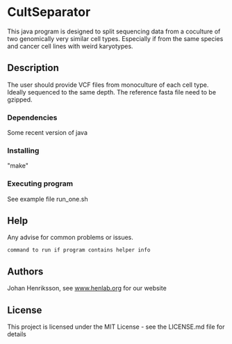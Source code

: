 # CultSeparator

This java program is designed to split sequencing data from a coculture of two genomically very similar
cell types. Especially if from the same species and cancer cell lines with weird karyotypes.

## Description

The user should provide VCF files from monoculture of each cell type. Ideally sequenced to the same depth.
The reference fasta file need to be gzipped.

### Dependencies

Some recent version of java

### Installing

"make"

### Executing program

See example file run_one.sh

## Help


Any advise for common problems or issues.
```
command to run if program contains helper info
```

## Authors

Johan Henriksson, see www.henlab.org for our website

## License

This project is licensed under the MIT License - see the LICENSE.md file for details

